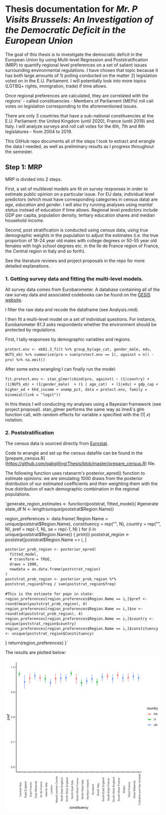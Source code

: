# Thesis documentation for _Mr. P Visits Brussels: An Investigation of the Democratic Deficit in the European Union_

The goal of this thesis is to investigate the democratic deficit in the European Union by using Multi-level Regression and Poststratification (MRP) to quantify regional level preferences on a set of salient issues surrounding environmental regulations. I have chosen that topic because it has both large amounts of 1) polling conducted on the matter 2) legislation voted on in the E.U. Parliament. I will potentially look into more topics (LGTBQ+ rights, immigration, trade) if time allows.

Once regional preferences are calculated, they are correlated with the regions' - called constituencies -  Members of Parliament (MEPs) roll call votes on legislation corresponding to the aforementioned issues. 

There are only 3 countries that have a sub-national constituencies at the E.U. Parliament: the United Kingdom (until 2020), France (until 2019) and Italy. I will analyze surveys and roll call votes for the 6th, 7th and 8th legislatures - from 2004 to 2019. 

This GitHub repo documents all of the steps I took to extract and wrangle the data I needed, as well as preliminary results as I progress throughout the semester. 

## Step 1: MRP

MRP is divided into 2 steps. 

First, a set of multilevel models are fit on survey responses in order to estimate public opinion on a particular issue. For EU data, individual level predictors (which must have corresponding categories in census data) are _age_, _education_ and _gender_. I will also try running analyses using _marital status_ instead of education if time allows. Regional level predictors include GDP per capita, population density, tertiary education shares and median household income.

Second, post stratification is conducted using census data, using true demographic weights in the population to adjust the estimates (i.e. the true proportion of 18-24 year old males with college degrees or 50-55 year old females with high school degrees etc. in the Ile de France region of France, the Central region in Italy and so forth).

See the literature reviews and project proposals in the repo for more detailed explanations.


### 1. Getting survey data and fitting the multi-level models.

All survey data comes from Eurobarometer.
A database containing all of the raw survey data and associated codebooks can be found on the [GESIS website](https://www.gesis.org/en/eurobarometer-data-service/search-data-access/topics).

I filter the raw data and recode the dataframe (see Analysis.rmd).

I then fit a multi-level model on a set of individual questions. For instance, Eurobarometer 81.3 asks respondents whether the environment should be protected by regulations.

First, I tally responses by demographic variables and regions.

`protect.env <- eb81.3_filt %>% group_by(age_cat, gender_male, edu, NUTS_eb) %>%
  summarise(pro = sum(protect.env == 1), against = n() - pro) %>% na.omit()`

After some extra wrangling I can finally run the model:

`fit.protect.env <- stan_glmer(cbind(pro, against) ~ (1|country) + (1|NUTS_eb) + (1|gender_male)  + (1 | age_cat)  + (1|edu) + gdp_cap + higher_ed + hhd_income + unemp_pct, data = protect.env, family = binomial(link = "logit"))`

In this thesis I will conducting my analyses using a Bayesian framework (see project proposal). stan_glmer performs the same way as lme4's glm function call, with random effects for variable _x_ specified with the (1| _x_) notation.

### 2. Poststratification

The census data is sourced directly from [Eurostat](https://ec.europa.eu/eurostat/web/population-and-housing-census/census-data/2011-census).

Code to wrangle and set up the census datafile can be found in the [prepare_census.R] (https://github.com/gabgilling/Thesis/blob/master/prepare_census.R) file.

The following function uses rstanarm's posterior_epred() function to estimate opinions: we are simulating 1000 draws from the posterior distribution of our estimated coefficients and then weighting them with the true distribution of each demographic combination in the regional populations.


`generate_region_estimates <- function(poststrat, fitted_model){
  #generate state_df
  N <- length(unique(poststrat$Region.Name))
  
  region_preferences <- data.frame(
                          Region.Name = unique(poststrat$Region.Name),
                          constituency = rep("", N),
                          country = rep("", N),
                          pref = rep(-1, N),
                          se = rep(-1, N)
)
  for (i in unique(poststrat$Region.Name)) {
    print(i)
    poststrat_region <- poststrat[poststrat$Region.Name == i, ]
    
    posterior_prob_region <- posterior_epred(
      fitted_model,
      # transform = TRUE,
      draws = 1000,
      newdata = as.data.frame(poststrat_region)
    )
    poststrat_prob_region <- posterior_prob_region %*% poststrat_region$freq / sum(poststrat_region$freq)

    #This is the estimate for popn in state:
    region_preferences[region_preferences$Region.Name == i,]$pref <- round(mean(poststrat_prob_region), 4)
    region_preferences[region_preferences$Region.Name == i,]$se <- round(sd(poststrat_prob_region), 4)
    region_preferences[region_preferences$Region.Name == i,]$country <- unique(poststrat_region$country)
    region_preferences[region_preferences$Region.Name == i,]$constituency <- unique(poststrat_region$Constituency)
  }
  return(region_preferences)
}` 

The results are plotted below:
![env_prefs](/Plots/env_prefs_plot.jpg)
 




 